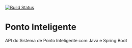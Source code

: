 [![Build Status](https://travis-ci.org/tadeuespindolapalermo/ponto-inteligente-api.svg?branch=master)](https://travis-ci.org/tadeuespindolapalermo/ponto-inteligente-api)
# Ponto Inteligente
API do Sistema de Ponto Inteligente com Java e Spring Boot
